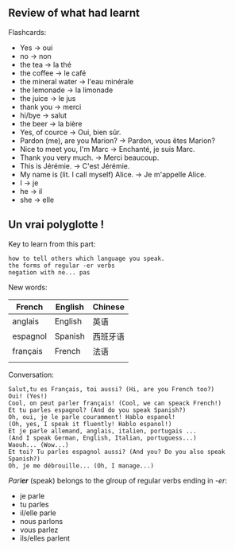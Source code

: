 ## Review of what had learnt

Flashcards:
- Yes → oui
- no → non
- the tea → la thé
- the coffee → le café
- the mineral water → l'eau minérale
- the lemonade → la limonade
- the juice → le jus
- thank you → merci
- hi/bye → salut
- the beer → la bière
- Yes, of cource → Oui, bien sûr.
- Pardon (me), are you Marion? → Pardon, vous êtes Marion?
- Nice to meet you, I'm Marc → Enchanté, je suis Marc.
- Thank you very much. → Merci beaucoup.
- This is Jérémie. → C'est Jérémie.
- My name is (lit. I call myself) Alice. → Je m'appelle Alice.
- I → je
- he → il
- she → elle

## Un vrai polyglotte !

Key to learn from this part:

```
how to tell others which language you speak.
the forms of regular -er verbs
negation with ne... pas
```

New words:

| French   | English | Chinese |
|----------|---------|---------|
| anglais  | English | 英语      |
| espagnol | Spanish | 西班牙语    |
| français | French  | 法语      |
|          |         |         |

Conversation:

```
Salut,tu es Français, toi aussi? (Hi, are you French too?)
Oui! (Yes!)
Cool, on peut parler français! (Cool, we can speack French!)
Et tu parles espagnol? (And do you speak Spanish?)
Oh, oui, je le parle couramment! Hablo espanol!
(Oh, yes, I speak it fluently! Hablo espanol!)
Et je parle allemand, anglais, italien, portugais ...
(And I speak German, English, Italian, portuguess...)
Waouh... (Wow...)
Et toi? Tu parles espagnol aussi? (And you? Do you also speak Spanish?)
Oh, je me débrouille... (Oh, I manage...)
```

_Parl**er**_ (speak) belongs to the glroup of regular verbs ending in _-er_:

- je parle
- tu parles
- il/elle parle
- nous parlons
- vous parlez
- ils/elles parlent


